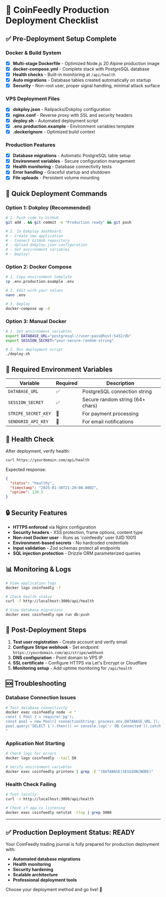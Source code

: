 # 🚀 CoinFeedly Production Deployment Checklist

## ✅ Pre-Deployment Setup Complete

### Docker & Build System
- [x] **Multi-stage Dockerfile** - Optimized Node.js 20 Alpine production image
- [x] **docker-compose.yml** - Complete stack with PostgreSQL database
- [x] **Health checks** - Built-in monitoring at `/api/health`
- [x] **Auto migrations** - Database tables created automatically on startup
- [x] **Security** - Non-root user, proper signal handling, minimal attack surface

### VPS Deployment Files
- [x] **dokploy.json** - Railpacks/Dokploy configuration
- [x] **nginx.conf** - Reverse proxy with SSL and security headers
- [x] **deploy.sh** - Automated deployment script
- [x] **.env.production.example** - Environment variables template
- [x] **.dockerignore** - Optimized build context

### Production Features
- [x] **Database migrations** - Automatic PostgreSQL table setup
- [x] **Environment variables** - Secure configuration management
- [x] **Health monitoring** - Database connectivity tests
- [x] **Error handling** - Graceful startup and shutdown
- [x] **File uploads** - Persistent volume mounting

## 🎯 Quick Deployment Commands

### Option 1: Dokploy (Recommended)
```bash
# 1. Push code to GitHub
git add . && git commit -m "Production ready" && git push

# 2. In Dokploy dashboard:
# - Create new application
# - Connect GitHub repository  
# - Upload dokploy.json configuration
# - Set environment variables
# - Deploy!
```

### Option 2: Docker Compose
```bash
# 1. Copy environment template
cp .env.production.example .env

# 2. Edit with your values
nano .env

# 3. Deploy
docker-compose up -d
```

### Option 3: Manual Docker
```bash
# 1. Set environment variables
export DATABASE_URL="postgresql://user:pass@host:5432/db"
export SESSION_SECRET="your-secure-random-string"

# 2. Run deployment script
./deploy.sh
```

## 🔧 Required Environment Variables

| Variable | Required | Description |
|----------|----------|-------------|
| `DATABASE_URL` | ✅ | PostgreSQL connection string |
| `SESSION_SECRET` | ✅ | Secure random string (64+ chars) |
| `STRIPE_SECRET_KEY` | 🔄 | For payment processing |
| `SENDGRID_API_KEY` | 🔄 | For email notifications |

## 🏥 Health Check

After deployment, verify health:
```bash
curl https://yourdomain.com/api/health
```

Expected response:
```json
{
  "status": "healthy",
  "timestamp": "2025-01-30T21:20:00.000Z",
  "uptime": 120.5
}
```

## 🔒 Security Features

- **HTTPS enforced** via Nginx configuration
- **Security headers** - XSS protection, frame options, content type
- **Non-root Docker user** - Runs as 'coinfeedly' user (UID 1001)
- **Environment-based secrets** - No hardcoded credentials
- **Input validation** - Zod schemas protect all endpoints
- **SQL injection protection** - Drizzle ORM parameterized queries

## 📊 Monitoring & Logs

```bash
# View application logs
docker logs coinfeedly -f

# Check health status
curl -f http://localhost:3000/api/health

# View database migrations
docker exec coinfeedly npm run db:push
```

## 🎉 Post-Deployment Steps

1. **Test user registration** - Create account and verify email
2. **Configure Stripe webhook** - Set endpoint: `https://yourdomain.com/api/stripe/webhook`
3. **DNS configuration** - Point domain to VPS IP
4. **SSL certificate** - Configure HTTPS via Let's Encrypt or Cloudflare
5. **Monitoring setup** - Add uptime monitoring for `/api/health`

## 🆘 Troubleshooting

### Database Connection Issues
```bash
# Test database connectivity
docker exec coinfeedly node -e "
const { Pool } = require('pg');
const pool = new Pool({ connectionString: process.env.DATABASE_URL });
pool.query('SELECT 1').then(() => console.log('✅ DB Connected')).catch(console.error);
"
```

### Application Not Starting
```bash
# Check logs for errors
docker logs coinfeedly --tail 50

# Verify environment variables
docker exec coinfeedly printenv | grep -E "(DATABASE|SESSION|NODE)"
```

### Health Check Failing
```bash
# Test locally
curl -v http://localhost:3000/api/health

# Check if app is listening
docker exec coinfeedly netstat -tlnp | grep 3000
```

---

## ✅ Production Deployment Status: READY

Your CoinFeedly trading journal is fully prepared for production deployment with:

- **Automated database migrations**
- **Health monitoring**
- **Security hardening** 
- **Scalable architecture**
- **Professional deployment tools**

Choose your deployment method and go live! 🚀